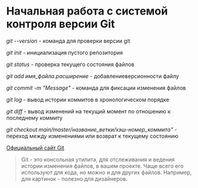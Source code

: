 # Начальная работа с системой контроля версии Git

*git --version* - команда для проверки версии git

*git init* - инициализация пустого репозитория

*git status* - проверка текущего состояния файлов

*git add имя_файла.расширение* - добавлениеверсионности файлу 

*git commit -m "Message"* - команда для фиксации изменения файлов

*git log* - вывод истории коммитов в хронологическом порядке

*git diff* - вывод изменений на текущий момент по отношению к последнему коммиту

*git checkout main/master/название_ветки/хэш-номер_коммита"* - переход между изменениями или возврат к текущему состоянию


[Официальный сайт Git](https://git-scm.com)

>Git - это консольная утилита, для отслеживания и ведения истории изменения файлов, в вашем проекте. Чаще всего его используют для кода, но можно и для других файлов. Например, для картинок - полезно для дизайнеров.
